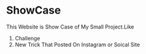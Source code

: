 # ShowCase

This Website is Show Case of My Small Project.Like
1) Challenge
2) New Trick That Posted On Instagram or Soical Site
